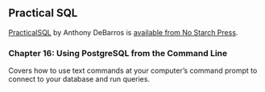 ## Practical SQL

[PracticalSQL](https://www.nostarch.com/practicalSQL) by Anthony DeBarros is [available from No Starch Press](https://www.nostarch.com/practicalSQL).

### Chapter 16: Using PostgreSQL from the Command Line

Covers how to use text commands at your computer’s command prompt to connect to your database and run queries.

